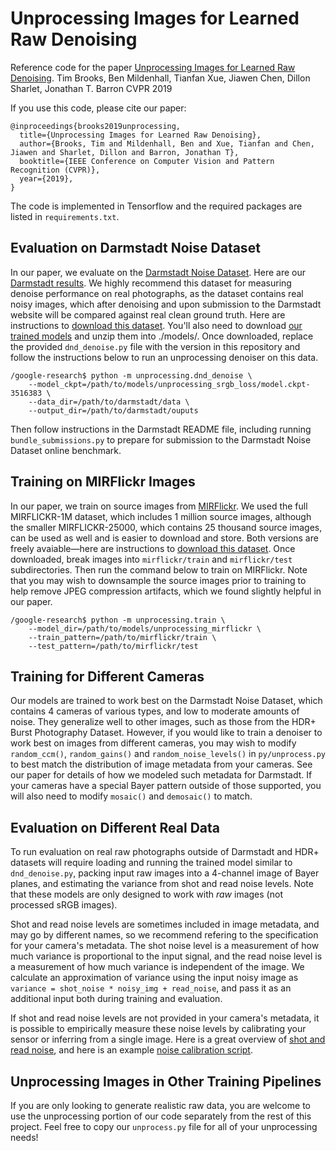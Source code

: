 # Unprocessing Images for Learned Raw Denoising

Reference code for the paper [Unprocessing Images for Learned Raw Denoising](http://timothybrooks.com/tech/unprocessing).
Tim Brooks, Ben Mildenhall, Tianfan Xue, Jiawen Chen, Dillon Sharlet, Jonathan T. Barron
CVPR 2019

If you use this code, please cite our paper:

```
@inproceedings{brooks2019unprocessing,
  title={Unprocessing Images for Learned Raw Denoising},
  author={Brooks, Tim and Mildenhall, Ben and Xue, Tianfan and Chen, Jiawen and Sharlet, Dillon and Barron, Jonathan T},
  booktitle={IEEE Conference on Computer Vision and Pattern Recognition (CVPR)},
  year={2019},
}
```

The code is implemented in Tensorflow and the required packages are listed in `requirements.txt`.

## Evaluation on Darmstadt Noise Dataset

In our paper, we evaluate on the [Darmstadt Noise Dataset](https://noise.visinf.tu-darmstadt.de/). Here are our [Darmstadt results](http://timothybrooks.com/tech/unprocessing/darmstadt-supp/). We highly recommend this dataset for measuring denoise performance on real photographs, as the dataset contains real noisy images, which after denoising and upon submission to the Darmstadt website will be compared against real clean ground truth. Here are instructions to [download this dataset](https://noise.visinf.tu-darmstadt.de/downloads). You'll also need to download [our trained models](https://drive.google.com/file/d/1MTFr-uaIKv5aWe7nXlhTaHBestLUiDLZ/view?usp=sharing) and unzip them into ./models/. Once downloaded, replace the provided `dnd_denoise.py` file with the version in this repository and follow the instructions below to run an unprocessing denoiser on this data.

```
/google-research$ python -m unprocessing.dnd_denoise \
    --model_ckpt=/path/to/models/unprocessing_srgb_loss/model.ckpt-3516383 \
    --data_dir=/path/to/darmstadt/data \
    --output_dir=/path/to/darmstadt/ouputs
```

Then follow instructions in the Darmstadt README file, including running `bundle_submissions.py` to prepare for submission to the Darmstadt Noise Dataset online benchmark.

## Training on MIRFlickr Images

In our paper, we train on source images from [MIRFlickr](https://press.liacs.nl/mirflickr/). We used the full MIRFLICKR-1M dataset, which includes 1 million source images, although the smaller MIRFLICKR-25000, which contains 25 thousand source images, can be used as well and is easier to download and store. Both versions are freely avaiable&mdash;here are instructions to [download this dataset](http://press.liacs.nl/mirflickr/mirdownload.html). Once downloaded, break images into `mirflickr/train` and `mirflickr/test` subdirectories. Then run the command below to train on MIRFlickr. Note that you may wish to downsample the source images prior to training to help remove JPEG compression artifacts, which we found slightly helpful in our paper.

```
/google-research$ python -m unprocessing.train \
    --model_dir=/path/to/models/unprocessing_mirflickr \
    --train_pattern=/path/to/mirflickr/train \
    --test_pattern=/path/to/mirflickr/test
```

## Training for Different Cameras

Our models are trained to work best on the Darmstadt Noise Dataset, which contains 4 cameras of various types, and low to moderate amounts of noise. They generalize well to other images, such as those from the HDR+ Burst Photography Dataset. However, if you would like to train a denoiser to work best on images from different cameras, you may wish to modify `random_ccm()`, `random_gains()` and `random_noise_levels()` in `py/unprocess.py` to best match the distribution of image metadata from your cameras. See our paper for details of how we modeled such metadata for Darmstadt. If your cameras have a special Bayer pattern outside of those supported, you will also need to modify `mosaic()` and `demosaic()` to match.

## Evaluation on Different Real Data

To run evaluation on real raw photographs outside of Darmstadt and HDR+ datasets will require loading and running the trained model similar to `dnd_denoise.py`, packing input raw images into a 4-channel image of Bayer planes, and estimating the variance from shot and read noise levels. Note that these models are only designed to work with *raw* images (not processed sRGB images).

Shot and read noise levels are sometimes included in image metadata, and may go by different names, so we recommend refering to the specification for your camera's metadata. The shot noise level is a measurement of how much variance is proportional to the input signal, and the read noise level is a measurement of how much variance is independent of the image. We calculate an approximation of variance using the input noisy image as `variance = shot_noise * noisy_img + read_noise`, and pass it as an additional input both during training and evaluation.

If shot and read noise levels are not provided in your camera's metadata, it is possible to empirically measure these noise levels by calibrating your sensor or inferring from a single image. Here is a great overview of [shot and read noise](http://people.csail.mit.edu/hasinoff/pubs/hasinoff-photon-2012-preprint.pdf), and here is an example [noise calibration script](https://android.googlesource.com/platform/cts/+/806b430/apps/CameraITS/tests/dng_noise_model/dng_noise_model.py).

## Unprocessing Images in Other Training Pipelines

If you are only looking to generate realistic raw data, you are welcome to use the unprocessing portion of our code separately from the rest of this project. Feel free to copy our `unprocess.py` file for all of your unprocessing needs!
